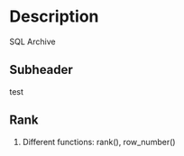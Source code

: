 # Description

SQL Archive

## Subheader

test

## Rank

1. Different functions: rank(), row_number()